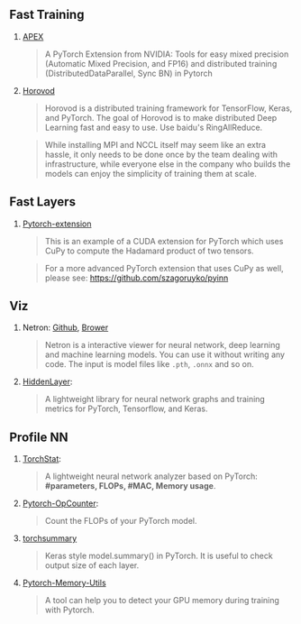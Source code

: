 ## Fast Training
1. [APEX](https://github.com/NVIDIA/apex)

   > A PyTorch Extension from NVIDIA: Tools for easy mixed precision (Automatic Mixed Precision, and FP16) and distributed training (DistributedDataParallel, Sync BN) in Pytorch

2. [Horovod](https://github.com/uber/horovod#running-horovod)

    > Horovod is a distributed training framework for TensorFlow, Keras, and PyTorch. The goal of Horovod is to make distributed Deep Learning fast and easy to use. Use baidu's RingAllReduce.
    
    > While installing MPI and NCCL itself may seem like an extra hassle, it only needs to be done once by the team dealing with infrastructure, while everyone else in the company who builds the models can enjoy the simplicity of training them at scale.

## Fast Layers
1. [Pytorch-extension](https://github.com/sniklaus/pytorch-extension)
    > This is an example of a CUDA extension for PyTorch which uses CuPy to compute the Hadamard product of two tensors.

    > For a more advanced PyTorch extension that uses CuPy as well, please see: https://github.com/szagoruyko/pyinn

## Viz
1. Netron: [Github](https://github.com/lutzroeder/netron), [Brower](https://lutzroeder.github.io/netron/)

   > Netron is a interactive viewer for neural network, deep learning and machine learning models. You can use it without writing any code.
   > The input is model files like `.pth`, `.onnx` and so on.
   
2. [HiddenLayer](https://github.com/waleedka/hiddenlayer):

    > A lightweight library for neural network graphs and training metrics for PyTorch, Tensorflow, and Keras.

## Profile NN
1. [TorchStat](https://github.com/Swall0w/torchstat):
   
   > A lightweight neural network analyzer based on PyTorch: **#parameters, FLOPs, #MAC, Memory usage**.
   
2. [Pytorch-OpCounter](https://github.com/Lyken17/pytorch-OpCounter):

   > Count the FLOPs of your PyTorch model.

3. [torchsummary](https://github.com/sksq96/pytorch-summary)
   > Keras style model.summary() in PyTorch. It is useful to check output size of each layer.
   
4. [Pytorch-Memory-Utils](https://github.com/Oldpan/Pytorch-Memory-Utils)
   > A tool can help you to detect your GPU memory during training with Pytorch.
